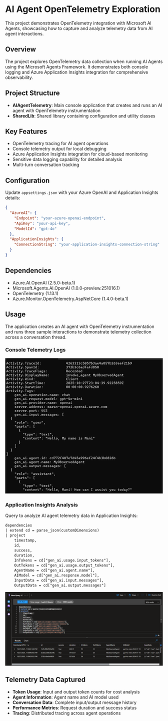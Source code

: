 # AI Agent OpenTelemetry Exploration

This project demonstrates OpenTelemetry integration with Microsoft AI Agents, showcasing how to capture and analyze telemetry data from AI agent interactions.

## Overview

The project explores OpenTelemetry data collection when running AI Agents using the Microsoft Agents Framework. It demonstrates both console logging and Azure Application Insights integration for comprehensive observability.

## Project Structure

- **AIAgentTelemetry**: Main console application that creates and runs an AI agent with OpenTelemetry instrumentation
- **SharedLib**: Shared library containing configuration and utility classes

## Key Features

- OpenTelemetry tracing for AI agent operations
- Console telemetry output for local debugging
- Azure Application Insights integration for cloud-based monitoring
- Sensitive data logging capability for detailed analysis
- Multi-turn conversation tracking

## Configuration

Update `appsettings.json` with your Azure OpenAI and Application Insights details:

```json
{
  "AzureAI": {
    "Endpoint": "your-azure-openai-endpoint",
    "ApiKey": "your-api-key",
    "ModelId": "gpt-4o"
  },
  "ApplicationInsights": {
    "ConnectionString": "your-application-insights-connection-string"
  }
}
```

## Dependencies

- Azure.AI.OpenAI (2.5.0-beta.1)
- Microsoft.Agents.AI.OpenAI (1.0.0-preview.251016.1)
- OpenTelemetry (1.13.1)
- Azure.Monitor.OpenTelemetry.AspNetCore (1.4.0-beta.1)

## Usage

The application creates an AI agent with OpenTelemetry instrumentation and runs three sample interactions to demonstrate telemetry collection across a conversation thread.

### Console Telemetry Logs
![alt text](image-1.png)

### Application Insights Analysis

Query to analyze AI agent telemetry data in Application Insights:

```kusto
dependencies
| extend cd = parse_json(customDimensions)
| project 
    timestamp, 
    id, 
    success, 
    duration, 
    InTokens = cd["gen_ai.usage.input_tokens"],
    OutTokens = cd["gen_ai.usage.output_tokens"],
    AgentName = cd["gen_ai.agent.name"], 
    AIModel = cd["gen_ai.response.model"], 
    InputData = cd["gen_ai.input.messages"], 
    OutputData = cd["gen_ai.output.messages"]
```

![alt text](image.png)

## Telemetry Data Captured

- **Token Usage**: Input and output token counts for cost analysis
- **Agent Information**: Agent name and AI model used
- **Conversation Data**: Complete input/output message history
- **Performance Metrics**: Request duration and success status
- **Tracing**: Distributed tracing across agent operations